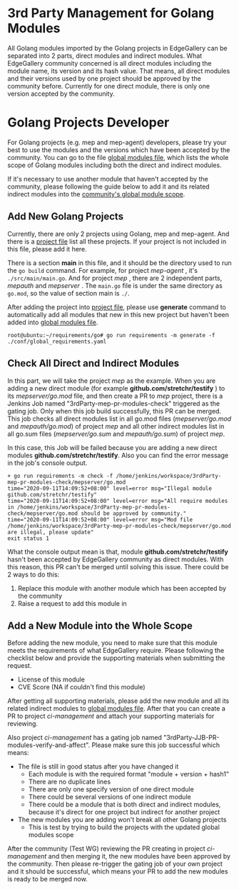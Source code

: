 # 3rd Party Management for Golang Modules

All Golang modules imported by the Golang projects in EdgeGallery can be separated into 2 parts,
direct modules and indirect modules. What EdgeGallery community concerned is all direct modules
including the module name, its version and its hash value. That means, all direct modules and
their versions used by one project should be approved by the community before.
Currently for one direct module, there is only one version accepted by the community.

# Golang Projects Developer

For Golang projects (e.g. mep and mep-agent) developers, please try your best to use the modules
and the versions which have been accepted by the community. You can go to the file
[global modules file](https://gitee.com/edgegallery/ci-management/blob/master/jjb/scripts/requirements/go/conf/global_requirements.yaml),
which lists the whole scope of Golang modules including both the direct and indirect modules.

If it's necessary to use another module that haven't accepted by the community, please following
the guide below to add it and its related indirect modules into the [community's global module scope](https://gitee.com/edgegallery/ci-management/blob/master/jjb/scripts/requirements/go/conf/global_requirements.yaml).

## Add New Golang Projects

Currently, there are only 2 projects using Golang, mep and mep-agent. And there is a [project file](https://gitee.com/edgegallery/ci-management/blob/master/jjb/scripts/requirements/go/conf/projects.yaml)
list all these projects. If your project is not included in this file, please add it here.

There is a section  **main** in this file, and it should be the directory used to run the `go build` command.
For example, for project  _mep-agent_ , it's `./src/main/main.go`. And for project  _mep_ ,
there are 2 independent parts,  _mepauth_  and  _mepserver_ . The `main.go` file is under the same directory
as `go.mod`, so the value of section main is `./`.

After adding the project into [project file](https://gitee.com/edgegallery/ci-management/blob/master/jjb/scripts/requirements/go/conf/projects.yaml), please use  **generate**  command to automatically
add all modules that new in this new project but haven't been added into [global modules file](https://gitee.com/edgegallery/ci-management/blob/master/jjb/scripts/requirements/go/conf/global_requirements.yaml).

```
root@ubuntu:~/requirements/go# go run requirements -m generate -f ./conf/global_requirements.yaml
```

## Check All Direct and Indirect Modules

In this part, we will take the project  _mep_  as the example. When you are adding a new direct module
(for example  **github.com/stretchr/testify** ) to its  _mepserver/go.mod_  file, and then create a PR
to  _mep_  project, there is a Jenkins Job named "3rdParty-mep-pr-modules-check" triggered as the gating
job. Only when this job build successfully, this PR can be merged. This job checks all direct modules list
in all go.mod files (_mepserver/go.mod_ and _mepauth/go.mod_) of project _mep_ and all other indirect
modules list in all go.sum files (_mepserver/go.sum_ and _mepauth/go.sum_) of project _mep_.

In this case, this Job will be failed because you are adding a new direct modules **github.com/stretchr/testify**.
Also you can find the error message in the job's console output.

```
+ go run requirements -m check -f /home/jenkins/workspace/3rdParty-mep-pr-modules-check/mepserver/go.mod
time="2020-09-11T14:09:52+08:00" level=error msg="Illegal module github.com/stretchr/testify"
time="2020-09-11T14:09:52+08:00" level=error msg="All require modules in /home/jenkins/workspace/3rdParty-mep-pr-modules-check/mepserver/go.mod should be approved by community."
time="2020-09-11T14:09:52+08:00" level=error msg="Mod file /home/jenkins/workspace/3rdParty-mep-pr-modules-check/mepserver/go.mod are illegal, please update"
exit status 1
```

What the console output mean is that, module **github.com/stretchr/testify** hasn't been accepted
by EdgeGallery community as direct modules. With this reason, this PR can't be merged until solving
this issue. There could be 2 ways to do this:

1. Replace this module with another module which has been accepted by the community
2. Raise a request to add this module in

## Add a New Module into the Whole Scope

Before adding the new module, you need to make sure that this module meets the requirements of
what EdgeGallery require. Please following the checklist below and provide the supporting materials
when submitting the request.

- License of this module
- CVE Score (NA if couldn't find this module)

After getting all supporting materials, please add the new module and all its related indirect modules
to [global modules file](https://gitee.com/edgegallery/ci-management/blob/master/jjb/scripts/requirements/go/conf/global_requirements.yaml).
After that you can create a PR to project  _ci-management_  and attach your supporting materials for reviewing.

Also project _ci-management_ has a gating job named "3rdParty-JJB-PR-modules-verify-and-affect". Please make sure this job successful which means:

- The file is still in good status after you have changed it
    - Each module is with the required format "module + version + hash1"
    - There are no duplicate lines
    - There are only one specify version of one direct module
    - There could be several versions of one indirect module
    - There could be a module that is both direct and indirect modules, because it's direct for one project but indirect for another project
- The new modules you are adding won't break all other Golang projects
    - This is test by trying to build the projects with the updated global modules scope

After the community (Test WG) reviewing the PR creating in project _ci-management_ and then merging it,
the new modules have been approved by the community. Then please re-trigger the gating job of your own
project and it should be successful, which means your PR to add the new modules is ready to be merged now.